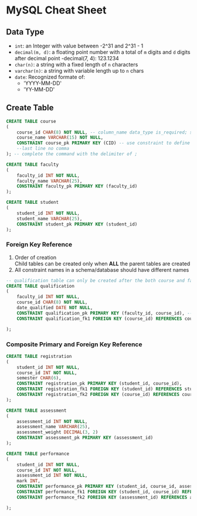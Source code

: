 # MySQL Cheat Sheet 

## Data Type

- `int`: an Integer with value between -2^31 and 2^31 - 1
- `decimal(m, d)`: a floating point number with a total of `m` digits and `d` digits after decimal point 
    -decimal(7, 4): 123.1234
- `char(n)`: a string with a fixed length of `n` characters 
- `varchar(n)`: a string with variable length up to `n` chars 
- `date`: Recognized formate of: 
    - 'YYYY-MM-DD' 
    - 'YY-MM-DD' 

## Create Table 
```sql
CREATE TABLE course 
(
    course_id CHAR(8) NOT NULL, -- column_name data_type is_required; separate one column definition from another using , 
    course_name VARCHAR(15) NOT NULL, 
    CONSTRAINT course_pk PRIMARY KEY (CID) -- use constraint to define primary / foreign key 
    --last line no comma 
); -- complete the command with the delimiter of ; 

CREATE TABLE faculty
(
    faculty_id INT NOT NULL, 
    faculty_name VARCHAR(25), 
    CONSTRAINT faculty_pk PRIMARY KEY (faculty_id)
);

CREATE TABLE student
(
    student_id INT NOT NULL, 
    student_name VARCHAR(25), 
    CONSTRAINT student_pk PRIMARY KEY (student_id)
); 
```

### Foreign Key Reference 
1. Order of creation  
    Child tables can be created only when **ALL** the parent tables are created
2. All constraint names in a schema/database should have different names

```sql 
-- qualification table can only be created after the both course and faculty tables are created
CREATE TABLE qualification 
(
    faculty_id INT NOT NULL, 
    course_id CHAR(8) NOT NULL, 
    date_qualified DATE NOT NULL, 
    CONSTRAINT qualification_pk PRIMARY KEY (faculty_id, course_id), -- composite primary key
    CONSTRAINT qualification_fk1 FOREIGN KEY (course_id) REFERENCES course(course_id), 

);
```

### Composite Primary and Foreign Key Reference 
```sql
CREATE TABLE registration
(
    student_id INT NOT NULL, 
    course_id INT NOT NULL, 
    semester CHAR(6), 
    CONSTRAINT registration_pk PRIMARY KEY (student_id, course_id), 
    CONSTRAINT registration_fk1 FOREIGN KEY (student_id) REFERENCES student(student_id), 
    CONSTRAINT registration_fk2 FOREIGN KEY (course_id) REFERENCES course(course_id)
);

CREATE TABLE assessment 
(
    assessment_id INT NOT NULL, 
    assessment_name VARCHAR(25), 
    assessment_weight DECIMAL(3, 2)
    CONSTRAINT assessment_pk PRIMARY KEY (assessment_id)
);

CREATE TABLE performance
(
    student_id INT NOT NULL, 
    course_id INT NOT NULL, 
    assessment_id INT NOT NULL, 
    mark INT, 
    CONSTRAINT performance_pk PRIMARY KEY (student_id, course_id, assessment_id), 
    CONSTRAINT performance_fk1 FOREIGN KEY (student_id, course_id) REFERENCES registration(student_id, course_id), 
    CONSTRAINT performance_fk2 FOREIGN KEY (assessment_id) REFERENCES assessment(assessment_id)

);
```

